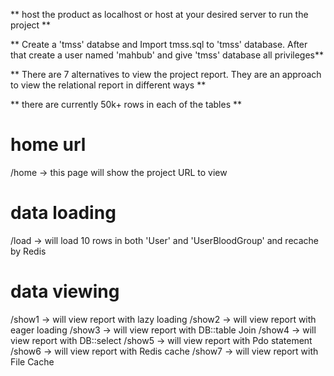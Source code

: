 ** host the product as localhost or host at your desired server to run the project **

** Create a 'tmss' databse and Import tmss.sql to 'tmss' database. After that create a user named 'mahbub' and give 'tmss' database all privileges**

** There are 7 alternatives to view the project report. They are an approach to view the relational report in different ways **

** there are currently 50k+ rows in each of the tables **

# home url
/home -> this page will show the project URL to view

# data loading
/load -> will load 10 rows in both 'User' and 'UserBloodGroup' and recache by Redis

# data viewing
/show1 -> will view report with lazy loading
/show2 -> will view report with eager loading
/show3 -> will view report with DB::table Join
/show4 -> will view report with DB::select
/show5 -> will view report with Pdo statement
/show6 -> will view report with Redis cache
/show7 -> will view report with File Cache